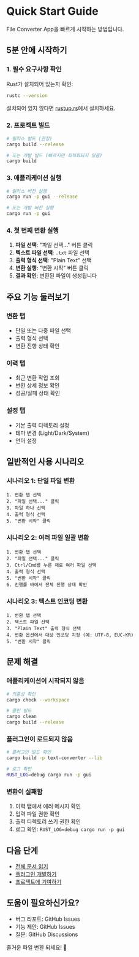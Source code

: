# Quick Start Guide

File Converter App을 빠르게 시작하는 방법입니다.

## 5분 안에 시작하기

### 1. 필수 요구사항 확인

Rust가 설치되어 있는지 확인:

```bash
rustc --version
```

설치되어 있지 않다면 [rustup.rs](https://rustup.rs/)에서 설치하세요.

### 2. 프로젝트 빌드

```bash
# 릴리스 빌드 (권장)
cargo build --release

# 또는 개발 빌드 (빠르지만 최적화되지 않음)
cargo build
```

### 3. 애플리케이션 실행

```bash
# 릴리스 버전 실행
cargo run -p gui --release

# 또는 개발 버전 실행
cargo run -p gui
```

### 4. 첫 번째 변환 실행

1. **파일 선택**: "파일 선택..." 버튼 클릭
2. **텍스트 파일 선택**: `.txt` 파일 선택
3. **출력 형식 선택**: "Plain Text" 선택
4. **변환 실행**: "변환 시작" 버튼 클릭
5. **결과 확인**: 변환된 파일이 생성됩니다

## 주요 기능 둘러보기

### 변환 탭

- 단일 또는 다중 파일 선택
- 출력 형식 선택
- 변환 진행 상태 확인

### 이력 탭

- 최근 변환 작업 조회
- 변환 상세 정보 확인
- 성공/실패 상태 확인

### 설정 탭

- 기본 출력 디렉토리 설정
- 테마 변경 (Light/Dark/System)
- 언어 설정

## 일반적인 사용 시나리오

### 시나리오 1: 단일 파일 변환

```
1. 변환 탭 선택
2. "파일 선택..." 클릭
3. 파일 하나 선택
4. 출력 형식 선택
5. "변환 시작" 클릭
```

### 시나리오 2: 여러 파일 일괄 변환

```
1. 변환 탭 선택
2. "파일 선택..." 클릭
3. Ctrl/Cmd를 누른 채로 여러 파일 선택
4. 출력 형식 선택
5. "변환 시작" 클릭
6. 진행률 바에서 전체 진행 상태 확인
```

### 시나리오 3: 텍스트 인코딩 변환

```
1. 변환 탭 선택
2. 텍스트 파일 선택
3. "Plain Text" 출력 형식 선택
4. 변환 옵션에서 대상 인코딩 지정 (예: UTF-8, EUC-KR)
5. "변환 시작" 클릭
```

## 문제 해결

### 애플리케이션이 시작되지 않음

```bash
# 의존성 확인
cargo check --workspace

# 클린 빌드
cargo clean
cargo build --release
```

### 플러그인이 로드되지 않음

```bash
# 플러그인 빌드 확인
cargo build -p text-converter --lib

# 로그 확인
RUST_LOG=debug cargo run -p gui
```

### 변환이 실패함

1. 이력 탭에서 에러 메시지 확인
2. 입력 파일 권한 확인
3. 출력 디렉토리 쓰기 권한 확인
4. 로그 확인: `RUST_LOG=debug cargo run -p gui`

## 다음 단계

- [전체 문서 읽기](README.md)
- [플러그인 개발하기](plugins/text-converter/README.md)
- [프로젝트에 기여하기](CONTRIBUTING.md)

## 도움이 필요하신가요?

- 버그 리포트: GitHub Issues
- 기능 제안: GitHub Issues
- 질문: GitHub Discussions

즐거운 파일 변환 되세요! 🚀
